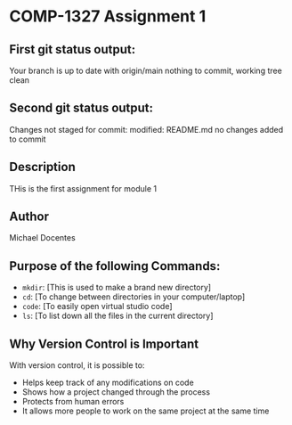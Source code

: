# COMP-1327 Assignment 1

## First git status output:
Your branch is up to date with origin/main
nothing to commit, working tree clean

## Second git status output:
Changes not staged for commit:
modified: README.md
no changes added to commit

## Description
THis is the first assignment for module 1

## Author
Michael Docentes

## Purpose of the following Commands:

- `mkdir`: [This is used to make a brand new directory]
- `cd`: [To change between directories in your computer/laptop]
- `code`: [To easily open virtual studio code]
- `ls`: [To list down all the files in the current directory]

## Why Version Control is Important

With version control, it is possible to:
- Helps keep track of any modifications on code
- Shows how a project changed through the process
- Protects from human errors
- It allows more people to work on the same project at the same time